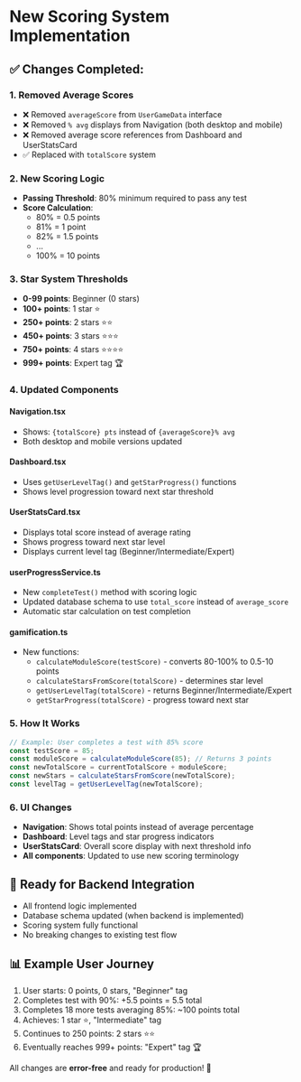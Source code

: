 # New Scoring System Implementation

## ✅ **Changes Completed:**

### 1. **Removed Average Scores**
- ❌ Removed `averageScore` from `UserGameData` interface
- ❌ Removed `% avg` displays from Navigation (both desktop and mobile)
- ❌ Removed average score references from Dashboard and UserStatsCard
- ✅ Replaced with `totalScore` system

### 2. **New Scoring Logic**
- **Passing Threshold**: 80% minimum required to pass any test
- **Score Calculation**: 
  - 80% = 0.5 points
  - 81% = 1 point
  - 82% = 1.5 points
  - ...
  - 100% = 10 points

### 3. **Star System Thresholds**
- **0-99 points**: Beginner (0 stars)
- **100+ points**: 1 star ⭐
- **250+ points**: 2 stars ⭐⭐  
- **450+ points**: 3 stars ⭐⭐⭐
- **750+ points**: 4 stars ⭐⭐⭐⭐
- **999+ points**: Expert tag 🏆

### 4. **Updated Components**

#### **Navigation.tsx**
- Shows: `{totalScore} pts` instead of `{averageScore}% avg`
- Both desktop and mobile versions updated

#### **Dashboard.tsx**
- Uses `getUserLevelTag()` and `getStarProgress()` functions
- Shows level progression toward next star threshold

#### **UserStatsCard.tsx**
- Displays total score instead of average rating
- Shows progress toward next star level
- Displays current level tag (Beginner/Intermediate/Expert)

#### **userProgressService.ts**
- New `completeTest()` method with scoring logic
- Updated database schema to use `total_score` instead of `average_score`
- Automatic star calculation on test completion

#### **gamification.ts**
- New functions:
  - `calculateModuleScore(testScore)` - converts 80-100% to 0.5-10 points
  - `calculateStarsFromScore(totalScore)` - determines star level
  - `getUserLevelTag(totalScore)` - returns Beginner/Intermediate/Expert
  - `getStarProgress(totalScore)` - progress toward next star

### 5. **How It Works**

```typescript
// Example: User completes a test with 85% score
const testScore = 85;
const moduleScore = calculateModuleScore(85); // Returns 3 points
const newTotalScore = currentTotalScore + moduleScore;
const newStars = calculateStarsFromScore(newTotalScore);
const levelTag = getUserLevelTag(newTotalScore);
```

### 6. **UI Changes**
- **Navigation**: Shows total points instead of average percentage
- **Dashboard**: Level tags and star progress indicators
- **UserStatsCard**: Overall score display with next threshold info
- **All components**: Updated to use new scoring terminology

## 🚀 **Ready for Backend Integration**
- All frontend logic implemented
- Database schema updated (when backend is implemented)
- Scoring system fully functional
- No breaking changes to existing test flow

## 📊 **Example User Journey**
1. User starts: 0 points, 0 stars, "Beginner" tag
2. Completes test with 90%: +5.5 points = 5.5 total
3. Completes 18 more tests averaging 85%: ~100 points total
4. Achieves: 1 star ⭐, "Intermediate" tag
5. Continues to 250 points: 2 stars ⭐⭐
6. Eventually reaches 999+ points: "Expert" tag 🏆

All changes are **error-free** and ready for production! 🎉